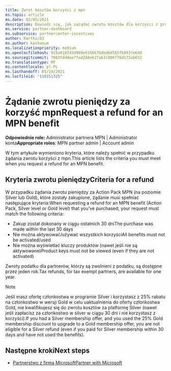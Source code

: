 ```yaml
---
title: Zwrot kosztów korzyści z mpn
ms.topic: article
ms.date: 02/05/2021
description: Dowiedz się, jak zażądać zwrotu kosztów dla korzyści z programu MPN oraz poznać kryteria niezbędne do kwalifikowania się.
ms.service: partner-dashboard
ms.subservice: partnercenter-incentives
author: Karthic83
ms.author: kashanum
ms.localizationpriority: medium
ms.openlocfilehash: 919a0187d3d999e935667bdbd6d565fb093fe6dd
ms.sourcegitcommit: 7063fdddee77ad2d8e627ab3c806f76d173ab652
ms.translationtype: MT
ms.contentlocale: pl-PL
ms.lasthandoff: 05/19/2021
ms.locfileid: "110151325"
---
```

# <a name="request-a-refund-for-an-mpn-benefit"></a><span data-ttu-id="2d4a3-103">Żądanie zwrotu pieniędzy za korzyść mpn</span><span class="sxs-lookup"><span data-stu-id="2d4a3-103">Request a refund for an MPN benefit</span></span>

<span data-ttu-id="2d4a3-104">**Odpowiednie role:** Administrator partnera MPN | Administrator konta</span><span class="sxs-lookup"><span data-stu-id="2d4a3-104">**Appropriate roles**: MPN partner admin | Account admin</span></span>

<span data-ttu-id="2d4a3-105">W tym artykule wymieniono kryteria, które należy spełnić w przypadku żądania zwrotu korzyści z mpn.</span><span class="sxs-lookup"><span data-stu-id="2d4a3-105">This article lists the criteria you must meet when you request a refund for an MPN benefit.</span></span>

## <a name="criteria-for-a-refund"></a><span data-ttu-id="2d4a3-106">Kryteria zwrotu pieniędzy</span><span class="sxs-lookup"><span data-stu-id="2d4a3-106">Criteria for a refund</span></span>
<span data-ttu-id="2d4a3-107">W przypadku żądania zwrotu pieniędzy za Action Pack MPN (na poziomie Silver lub Gold), które zostały zakupione, żądanie musi spełniać następujące kryteria:</span><span class="sxs-lookup"><span data-stu-id="2d4a3-107">When requesting a refund for an MPN benefit (Action Pack, Silver level or Gold level) that you’ve purchased, your request must match the following criteria:</span></span>

- <span data-ttu-id="2d4a3-108">Zakup został dokonany w ciągu ostatnich 30 dni</span><span class="sxs-lookup"><span data-stu-id="2d4a3-108">The purchase was made within the last 30 days</span></span>
- <span data-ttu-id="2d4a3-109">Nie można aktywować/używać wszystkich korzyści</span><span class="sxs-lookup"><span data-stu-id="2d4a3-109">All benefits must not be activated/used</span></span>
- <span data-ttu-id="2d4a3-110">Nie można wyświetlać kluczy produktów (nawet jeśli nie są aktywowane)</span><span class="sxs-lookup"><span data-stu-id="2d4a3-110">Product keys must not be viewed (even if they are not activated)</span></span>

<span data-ttu-id="2d4a3-111">Zwroty podatku dla partnerów, którzy są zwolnieni z podatku, są dostępne przez jeden rok.</span><span class="sxs-lookup"><span data-stu-id="2d4a3-111">Tax refunds, for tax exempt partners, are available for one year.</span></span>

>[!NOTE]
><span data-ttu-id="2d4a3-112">Jeśli masz ofertę członkostwa w programie Silver i korzystasz z 25% rabatu na członkostwo w wersji Gold w celu uaktualnienia do oferty członkostwa Gold, nie kwalifikujesz się do zwrotu kosztów za platformę Silver (nawet jeśli zapłacisz za członkostwo w silver w ciągu 30 dni i nie korzystasz z korzyści).</span><span class="sxs-lookup"><span data-stu-id="2d4a3-112">If you had a Silver membership offer, and you used the 25% Gold membership discount to upgrade to a Gold membership offer, you are not eligible for a Silver refund (even if you paid for Silver membership within 30 days and have not used the benefits).</span></span>

## <a name="next-steps"></a><span data-ttu-id="2d4a3-113">Następne kroki</span><span class="sxs-lookup"><span data-stu-id="2d4a3-113">Next steps</span></span>

- [<span data-ttu-id="2d4a3-114">Partnerstwo z firmą Microsoft</span><span class="sxs-lookup"><span data-stu-id="2d4a3-114">Partner with Microsoft</span></span>](mpn-overview.md)
